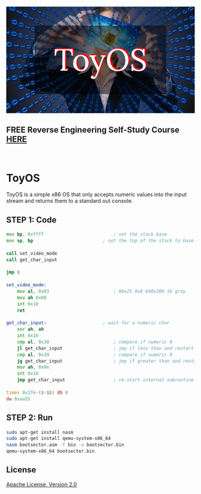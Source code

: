 ![image](https://raw.githubusercontent.com/mytechnotalent/ToyOS/main/ToyOS.png)

## FREE Reverse Engineering Self-Study Course [HERE](https://github.com/mytechnotalent/Reverse-Engineering-Tutorial)

<br>

# ToyOS
ToyOS is a simple x86 OS that only accepts numeric values into the input stream and returns them to a standard out console.

## STEP 1: Code
```asm
mov bp, 0xffff							; set the stack base
mov sp, bp							; set the top of the stack to base

call set_video_mode
call get_char_input

jmp $

set_video_mode:
	mov al, 0x03						; 80x25 8x8 640x200 16 gray
	mov ah 0x00
	int 0x10
	ret

get_char_input:						; wait for a numeric char
	xor ah, ah
	int 0x16
	cmp al, 0x30						; compare if numeric 0
	jl get_char_input					; jmp if less than and restart loop
	cmp al, 0x39						; compare if numeric 9
	jg get_char_input					; jmp if greater than and restart loop
	mov ah, 0x0e
	int 0x10
	jmp get_char_input					; re-start internal subroutine

times 0x1fe-($-$$) db 0
dw 0xaa55
```

## STEP 2: Run
```bash
sudo apt-get install nasm
sudo apt-get install qemu-system-x86_64
nasm bootsector.asm -f bin -o bootsector.bin
qemu-system-x86_64 bootsector.bin
```

## License
[Apache License, Version 2.0](https://www.apache.org/licenses/LICENSE-2.0)
